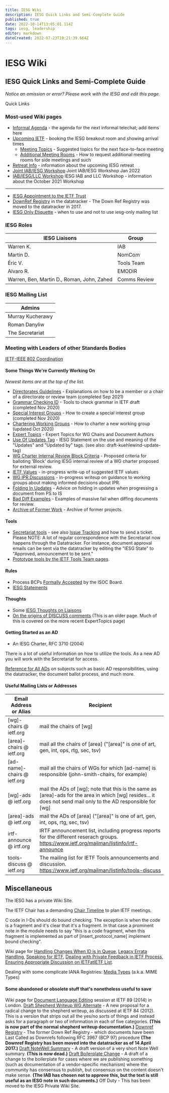 ```yaml
---
title: IESG Wiki
description: IESG Quick Links and Semi-Complete Guide
published: true
date: 2022-10-14T13:05:01.114Z
tags: iesg, leadership
editor: markdown
dateCreated: 2022-07-23T19:21:39.664Z
---
```


# IESG Wiki
## IESG Quick Links and Semi-Complete Guide
*Notice an omission or error? Please work with the IESG and edit this page.*

Quick Links
### Most-used Wiki pages
- [Informal Agenda](/group/iesg/InformalAgenda) - the agenda for the next informal telechat; add items here
- [Upcoming IETF](/group/iesg/UpcomingIETF) - booking the IESG breakout room and showing arrival times
  - [Meeting Topics](/group/iesg/MeetingTopics) - Suggested topics for the next face-to-face meeting
  - [Additional Meeting Rooms](/group/iesg/AdditionalMeetingRooms) - How to request additional meeting rooms for side meetings and such
- [Retreat Info](/group/iesg/RetreatInfo) - information about the upcoming IESG retreat
- [Joint IAB/IESG Workshop](/group/iesg/Workshop-2022Q1) Joint IAB/IESG Workshop Jan 2022
- [IAB/IESG/LLC Workshop](Workshop-October-2021) IESG IAB and LLC Workshop - information about the October 2021 Workshop

---
- [IESG Appointment to the IETF Trust](/group/iesg/ietftrustappointment)
- [DownRef Registry](https://datatracker.ietf.org/doc/downref) in the datatracker - The Down Ref Registry was moved to the datatracker in 2017.
- [IESG Only Etiquette](group/iesg/IESG-Only) - when to use and not to use iesg-only mailing list

### IESG Roles
| IESG Liaisons | Group  |
|---|---|
| Warren K.  | IAB  |
| Martin D.  | NomCom |
| Éric V.  |  Tools Team|
| Alvaro R.  | EMODIR  |
|Warren, Ben, Martin D., Roman, John, Zahed	   |  Comms Review |


### IESG Mailing List 
|Admins|
|---|
|  Murray Kucherawy |
| Roman Danyliw |
| The Secretariat  |


### Meeting with Leaders of other Standards Bodies
[IETF-IEEE 802 Coordination](https://www.iab.org/liaisons/iab-ieee-coordination/)

#### Some Things We're Currently Working On
*Newest items are at the top of the list.*


- [Directorates Guidelines](/group/iesg/directoratesguidelines) - Explanations on how to be a member or a chair of a directorate or review team (completed Sep 2021)
- [Grammar Checking ID](/group/iesg/grammarcheckingid) - Tools to check grammar in IETF draft (completed Nov 2020)
- [Special Interest Groups](/group/iesg/specialinterestgroups) - How to create a special interest group (completed Nov 2020)
- [Chartering Working Groups](/group/iesg/charteringworkinggroups) - How to charter a new working group (updated Oct 2020)
- [Expert Topics](/group/iesg/experttopics) - Expert Topics for WG Chairs and Document Authors
- [Use Of Updates Tag](/group/iesg/useofupdatestag) - IESG Statement on the use and meaning of the "Updates" and "Updated by" tags. (see also: draft-kuehlewind-update-tag)
- [WG Charter Internal Review Block Criteria](/group/iesg/charterinternalreviewblockcriteria) - Proposed criteria for balloting 'Block' during IESG internal review of a WG charter proposed for external review.
- [IETF Values](/group/iesg/ietfvalues) - in-progress write-up of suggested IETF values
- [WG IPR Discussions](/group/iesg/wgiprdiscussions) - in-progress writeup on guidance to working groups about making informed decisions about IPR.
- [Folding In Updates](/group/iesg/folinginupdates) - Advice on folding in updates when progressing a document from PS to IS
- [Bad Diff Examples](/group/iesg/baddiffexamples) - Examples of massive fail when diffing documents for review.
- [Archive of Former Work](/group/iesg/archiveformerwork) - Archive of former projects.

#### Tools
- [Secretariat tools](https://www.ietf.org/links/) - see also [Issue Tracking](/group/iesg/issuetracking) and how to send a ticket. Please NOTE: A lot of regular correspondence with the Secretariat now happens through the Datatracker. For instance, document approval emails can be sent via the datatracker by editing the "IESG State" to "Approved, announcement to be sent."
- [Prototype tools by the IETF Tools Team pages](https://author-tools.ietf.org/).

#### Rules
- Process BCPs [Formally Accepted](formallyacceptedbyisoc) by the ISOC Board.
- [IESG Statements](https://www.ietf.org/about/groups/iesg/statements/)

#### Thoughts
- Some [IESG Thoughts on Liaisons](/group/iesg/liaisonthoughts)
- [On the origins of DISCUSS comments](/discusscomments) (This is an older page. Much of this is covered on the more recent ExpertTopics page)

#### Getting Started as an AD
- An IESG Charter, RFC 3710 (2004)

There is a lot of useful information on how to utilize the tools. As a new AD you will work with the Secretariat for access.

[Reference for All ADs](/newADinfo) on subjects such as basic AD responsibilities, using the datatracker, the document ballot process, and much more.

#### Useful Mailing Lists or Addresses
| Email Address or Alias  |	Recipient |
|---|---|
| [wg]-chairs @ ietf.org  | mail the chairs of [wg]  |
| [area]-chairs @ ietf.org  | mail all the chairs of [area] ("[area]" is one of art, gen, int, ops, rtg, sec, tsv)  |
| [ad-name]-chairs @ ietf.org  | mail all the chairs of WGs for which [ad-name] is responsible (john-smith-chairs, for example)  |
| [wg]-ads @ ietf.org  | 	mail the ADs of [wg]; note that this is the same as [area]-ads for the area in which [wg] resides... it does not send mail only to the AD responsible for [wg]  |
|[area]-ads @ ietf.org   | mail the ADs of [area] ("[area]" is one of art, gen, int, ops, rtg, sec, tsv)  |
| irtf-announce @ irtf.org  | IRTF announcement list, including progress reports for the different reserach groups. https://www.ietf.org/mailman/listinfo/irtf-announce  |
| tools-discuss @ ietf.org  | The mailing list for IETF Tools announcements and discussion. https://www.ietf.org/mailman/listinfo/tools-discuss  |

	
## Miscellaneous
The IESG has a private Wiki Site.

The IETF Chair has a demanding [Chair Timeline](chairtimeline) to plan IETF meetings.

C code in I-Ds should do bound checking. The exception is when the code is a fragment and it's clear that it's a fragment. In that case a prominent note in the module needs to say "this is a code fragment, when this fragment is implemented as part of [insert_protocol_name] implement bound checking".

Wiki page for [Handling Changes When ID is in Queue](handlingchanges), [Legacy Errata Handling](legacyerrata), [Speaking for IETF](speakingforietf), [Dealing with Private Feedback in IETF Process](privatefeedback), [Ensuring Appropriate Discussion on IETFatIETF List](ensuringappropriatediscussion).

Dealing with some complicate IANA Registries: [Media Types](mediatypes) (a.k.a. MIME Types)

#### Some abandoned or obsolete stuff that's nonetheless useful to save

Wiki page for [Document Language Editing](documentlanguage) session at IETF 89 (2014) in  London.
[Draft Shepherd Writeup WG Alternate](draftshepherdwriteup) - A new proposal for a radical change to the shepherd writeup, as discussed at IETF 84 (2012). This is a version that strips out all the yes/no sorts of things and instead asks for a paragraph or two of information in each of five categories. **(This is now part of the normal shepherd writeup documentation.)** 
[Downref Registry](downrefregistryobsolete) - The former Down Ref Registry - which documents have been Last Called as Downrefs following RFC 3967 (BCP 97) procedure **(The Downref Registry has been moved into the datatracker as of 14 April 2017.)**
[Draft NoteWell Summary](draftnotewell) - A draft version of a very short Note Well summary. **(This is now dead.)**
[Draft Boilerplate Change](draftboilerplate) - A draft of a change to the boilerplate for cases where we are publishing something (such as documentation of a vendor-specific mechanism) where the community has consensus to publish, but consensus on the content doesn't make sense. **(The IAB has chosen not to approve this, but the text is still useful as an IESG note in such documents.)**
Off Duty - This has been moved to the IESG Private Wiki Site.
